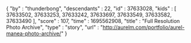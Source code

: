 {
  "by" : "thunderbong",
  "descendants" : 22,
  "id" : 37633028,
  "kids" : [ 37633502, 37633253, 37633242, 37633697, 37633549, 37633582, 37633490 ],
  "score" : 107,
  "time" : 1695562908,
  "title" : "Full Resolution Photo Archive",
  "type" : "story",
  "url" : "http://aurelm.com/portfolio/aurel-manea-photo-archive/"
}
